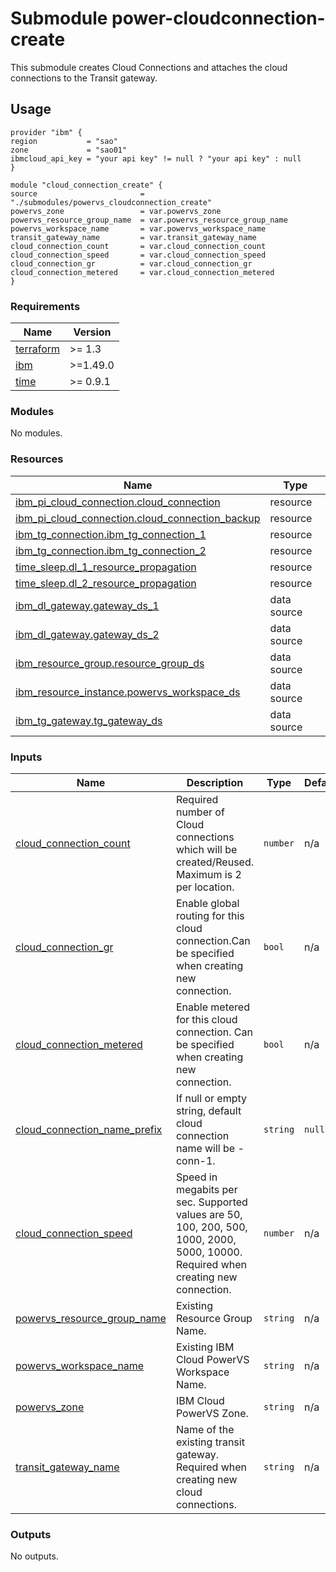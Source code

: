 # Submodule power-cloudconnection-create

This submodule creates Cloud Connections and attaches the cloud connections to the Transit gateway.

## Usage
```hcl
provider "ibm" {
region           = "sao"
zone             = "sao01"
ibmcloud_api_key = "your api key" != null ? "your api key" : null
}

module "cloud_connection_create" {
source                       = "./submodules/powervs_cloudconnection_create"
powervs_zone                 = var.powervs_zone
powervs_resource_group_name  = var.powervs_resource_group_name
powervs_workspace_name       = var.powervs_workspace_name
transit_gateway_name         = var.transit_gateway_name
cloud_connection_count       = var.cloud_connection_count
cloud_connection_speed       = var.cloud_connection_speed
cloud_connection_gr          = var.cloud_connection_gr
cloud_connection_metered     = var.cloud_connection_metered
}
```

<!-- BEGINNING OF PRE-COMMIT-TERRAFORM DOCS HOOK -->
### Requirements

| Name | Version |
|------|---------|
| <a name="requirement_terraform"></a> [terraform](#requirement\_terraform) | >= 1.3 |
| <a name="requirement_ibm"></a> [ibm](#requirement\_ibm) | >=1.49.0 |
| <a name="requirement_time"></a> [time](#requirement\_time) | >= 0.9.1 |

### Modules

No modules.

### Resources

| Name | Type |
|------|------|
| [ibm_pi_cloud_connection.cloud_connection](https://registry.terraform.io/providers/IBM-Cloud/ibm/latest/docs/resources/pi_cloud_connection) | resource |
| [ibm_pi_cloud_connection.cloud_connection_backup](https://registry.terraform.io/providers/IBM-Cloud/ibm/latest/docs/resources/pi_cloud_connection) | resource |
| [ibm_tg_connection.ibm_tg_connection_1](https://registry.terraform.io/providers/IBM-Cloud/ibm/latest/docs/resources/tg_connection) | resource |
| [ibm_tg_connection.ibm_tg_connection_2](https://registry.terraform.io/providers/IBM-Cloud/ibm/latest/docs/resources/tg_connection) | resource |
| [time_sleep.dl_1_resource_propagation](https://registry.terraform.io/providers/hashicorp/time/latest/docs/resources/sleep) | resource |
| [time_sleep.dl_2_resource_propagation](https://registry.terraform.io/providers/hashicorp/time/latest/docs/resources/sleep) | resource |
| [ibm_dl_gateway.gateway_ds_1](https://registry.terraform.io/providers/IBM-Cloud/ibm/latest/docs/data-sources/dl_gateway) | data source |
| [ibm_dl_gateway.gateway_ds_2](https://registry.terraform.io/providers/IBM-Cloud/ibm/latest/docs/data-sources/dl_gateway) | data source |
| [ibm_resource_group.resource_group_ds](https://registry.terraform.io/providers/IBM-Cloud/ibm/latest/docs/data-sources/resource_group) | data source |
| [ibm_resource_instance.powervs_workspace_ds](https://registry.terraform.io/providers/IBM-Cloud/ibm/latest/docs/data-sources/resource_instance) | data source |
| [ibm_tg_gateway.tg_gateway_ds](https://registry.terraform.io/providers/IBM-Cloud/ibm/latest/docs/data-sources/tg_gateway) | data source |

### Inputs

| Name | Description | Type | Default | Required |
|------|-------------|------|---------|:--------:|
| <a name="input_cloud_connection_count"></a> [cloud\_connection\_count](#input\_cloud\_connection\_count) | Required number of Cloud connections which will be created/Reused. Maximum is 2 per location. | `number` | n/a | yes |
| <a name="input_cloud_connection_gr"></a> [cloud\_connection\_gr](#input\_cloud\_connection\_gr) | Enable global routing for this cloud connection.Can be specified when creating new connection. | `bool` | n/a | yes |
| <a name="input_cloud_connection_metered"></a> [cloud\_connection\_metered](#input\_cloud\_connection\_metered) | Enable metered for this cloud connection. Can be specified when creating new connection. | `bool` | n/a | yes |
| <a name="input_cloud_connection_name_prefix"></a> [cloud\_connection\_name\_prefix](#input\_cloud\_connection\_name\_prefix) | If null or empty string, default cloud connection name will be <zone>-conn-1. | `string` | `null` | no |
| <a name="input_cloud_connection_speed"></a> [cloud\_connection\_speed](#input\_cloud\_connection\_speed) | Speed in megabits per sec. Supported values are 50, 100, 200, 500, 1000, 2000, 5000, 10000. Required when creating new connection. | `number` | n/a | yes |
| <a name="input_powervs_resource_group_name"></a> [powervs\_resource\_group\_name](#input\_powervs\_resource\_group\_name) | Existing Resource Group Name. | `string` | n/a | yes |
| <a name="input_powervs_workspace_name"></a> [powervs\_workspace\_name](#input\_powervs\_workspace\_name) | Existing IBM Cloud PowerVS Workspace Name. | `string` | n/a | yes |
| <a name="input_powervs_zone"></a> [powervs\_zone](#input\_powervs\_zone) | IBM Cloud PowerVS Zone. | `string` | n/a | yes |
| <a name="input_transit_gateway_name"></a> [transit\_gateway\_name](#input\_transit\_gateway\_name) | Name of the existing transit gateway. Required when creating new cloud connections. | `string` | n/a | yes |

### Outputs

No outputs.
<!-- END OF PRE-COMMIT-TERRAFORM DOCS HOOK -->
